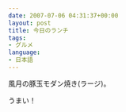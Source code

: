 ```yaml
---
date: 2007-07-06 04:31:37+00:00
layout: post
title: 今日のランチ
tags:
- グルメ
language:
- 日本語
---
```


風月の豚玉モダン焼き(ラージ)。

うまい！
